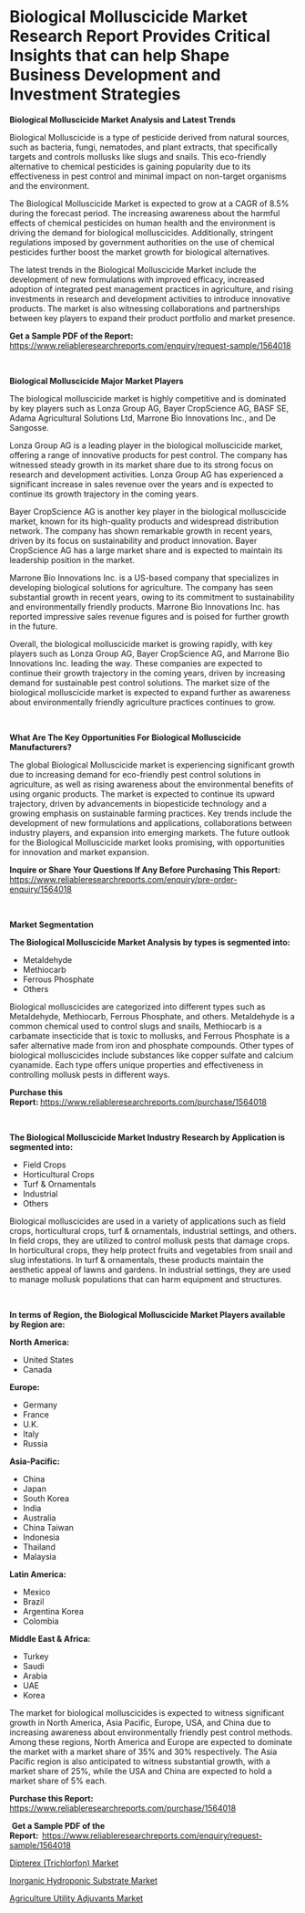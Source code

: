 <p><h1>Biological Molluscicide Market Research Report Provides Critical Insights that can help Shape Business Development and Investment Strategies</h1></p><p><strong>Biological Molluscicide Market Analysis and Latest Trends</strong></p>
<p><p>Biological Molluscicide is a type of pesticide derived from natural sources, such as bacteria, fungi, nematodes, and plant extracts, that specifically targets and controls mollusks like slugs and snails. This eco-friendly alternative to chemical pesticides is gaining popularity due to its effectiveness in pest control and minimal impact on non-target organisms and the environment.</p><p>The Biological Molluscicide Market is expected to grow at a CAGR of 8.5% during the forecast period. The increasing awareness about the harmful effects of chemical pesticides on human health and the environment is driving the demand for biological molluscicides. Additionally, stringent regulations imposed by government authorities on the use of chemical pesticides further boost the market growth for biological alternatives.</p><p>The latest trends in the Biological Molluscicide Market include the development of new formulations with improved efficacy, increased adoption of integrated pest management practices in agriculture, and rising investments in research and development activities to introduce innovative products. The market is also witnessing collaborations and partnerships between key players to expand their product portfolio and market presence.</p></p>
<p><strong>Get a Sample PDF of the Report:&nbsp;</strong> <a href="https://www.reliableresearchreports.com/enquiry/request-sample/1564018">https://www.reliableresearchreports.com/enquiry/request-sample/1564018</a></p>
<p>&nbsp;</p>
<p><strong>Biological Molluscicide Major Market Players</strong></p>
<p><p>The biological molluscicide market is highly competitive and is dominated by key players such as Lonza Group AG, Bayer CropScience AG, BASF SE, Adama Agricultural Solutions Ltd, Marrone Bio Innovations Inc., and De Sangosse.</p><p>Lonza Group AG is a leading player in the biological molluscicide market, offering a range of innovative products for pest control. The company has witnessed steady growth in its market share due to its strong focus on research and development activities. Lonza Group AG has experienced a significant increase in sales revenue over the years and is expected to continue its growth trajectory in the coming years.</p><p>Bayer CropScience AG is another key player in the biological molluscicide market, known for its high-quality products and widespread distribution network. The company has shown remarkable growth in recent years, driven by its focus on sustainability and product innovation. Bayer CropScience AG has a large market share and is expected to maintain its leadership position in the market.</p><p>Marrone Bio Innovations Inc. is a US-based company that specializes in developing biological solutions for agriculture. The company has seen substantial growth in recent years, owing to its commitment to sustainability and environmentally friendly products. Marrone Bio Innovations Inc. has reported impressive sales revenue figures and is poised for further growth in the future.</p><p>Overall, the biological molluscicide market is growing rapidly, with key players such as Lonza Group AG, Bayer CropScience AG, and Marrone Bio Innovations Inc. leading the way. These companies are expected to continue their growth trajectory in the coming years, driven by increasing demand for sustainable pest control solutions. The market size of the biological molluscicide market is expected to expand further as awareness about environmentally friendly agriculture practices continues to grow.</p></p>
<p>&nbsp;</p>
<p><strong>What Are The Key Opportunities For Biological Molluscicide Manufacturers?</strong></p>
<p><p>The global Biological Molluscicide market is experiencing significant growth due to increasing demand for eco-friendly pest control solutions in agriculture, as well as rising awareness about the environmental benefits of using organic products. The market is expected to continue its upward trajectory, driven by advancements in biopesticide technology and a growing emphasis on sustainable farming practices. Key trends include the development of new formulations and applications, collaborations between industry players, and expansion into emerging markets. The future outlook for the Biological Molluscicide market looks promising, with opportunities for innovation and market expansion.</p></p>
<p><strong>Inquire or Share Your Questions If Any Before Purchasing This Report:</strong> <a href="https://www.reliableresearchreports.com/enquiry/pre-order-enquiry/1564018">https://www.reliableresearchreports.com/enquiry/pre-order-enquiry/1564018</a></p>
<p>&nbsp;</p>
<p><strong>Market Segmentation</strong></p>
<p><strong>The Biological Molluscicide Market Analysis by types is segmented into:</strong></p>
<p><ul><li>Metaldehyde</li><li>Methiocarb</li><li>Ferrous Phosphate</li><li>Others</li></ul></p>
<p><p>Biological molluscicides are categorized into different types such as Metaldehyde, Methiocarb, Ferrous Phosphate, and others. Metaldehyde is a common chemical used to control slugs and snails, Methiocarb is a carbamate insecticide that is toxic to mollusks, and Ferrous Phosphate is a safer alternative made from iron and phosphate compounds. Other types of biological molluscicides include substances like copper sulfate and calcium cyanamide. Each type offers unique properties and effectiveness in controlling mollusk pests in different ways.</p></p>
<p><strong>Purchase this Report:&nbsp;</strong><a href="https://www.reliableresearchreports.com/purchase/1564018">https://www.reliableresearchreports.com/purchase/1564018</a></p>
<p>&nbsp;</p>
<p><strong>The Biological Molluscicide Market Industry Research by Application is segmented into:</strong></p>
<p><ul><li>Field Crops</li><li>Horticultural Crops</li><li>Turf & Ornamentals</li><li>Industrial</li><li>Others</li></ul></p>
<p><p>Biological molluscicides are used in a variety of applications such as field crops, horticultural crops, turf & ornamentals, industrial settings, and others. In field crops, they are utilized to control mollusk pests that damage crops. In horticultural crops, they help protect fruits and vegetables from snail and slug infestations. In turf & ornamentals, these products maintain the aesthetic appeal of lawns and gardens. In industrial settings, they are used to manage mollusk populations that can harm equipment and structures.</p></p>
<p>&nbsp;</p>
<p><strong>In terms of Region, the Biological Molluscicide Market Players available by Region are:</strong></p>
<p>
    <p> <strong> North America: </strong>
        <ul>
            <li>United States</li>
            <li>Canada</li>
        </ul>
        </p> 
    <p> <strong> Europe: </strong>
        <ul>
            <li>Germany</li>
            <li>France</li>
            <li>U.K.</li>
            <li>Italy</li>
            <li>Russia</li>
        </ul>
        </p> 
    <p> <strong> Asia-Pacific: </strong>
        <ul>
            <li>China</li>
            <li>Japan</li>
            <li>South Korea</li>
            <li>India</li>
            <li>Australia</li>
            <li>China Taiwan</li>
            <li>Indonesia</li>
            <li>Thailand</li>
            <li>Malaysia</li>
        </ul>
        </p> 
    <p> <strong> Latin America: </strong>
        <ul>
            <li>Mexico</li>
            <li>Brazil</li>
            <li>Argentina Korea</li>
            <li>Colombia</li>
        </ul>
        </p> 
    <p> <strong> Middle East & Africa: </strong>
        <ul>
            <li>Turkey</li>
            <li>Saudi</li>
            <li>Arabia</li>
            <li>UAE</li>
            <li>Korea</li>
        </ul>
    </p>
    </p>
<p><p>The market for biological molluscicides is expected to witness significant growth in North America, Asia Pacific, Europe, USA, and China due to increasing awareness about environmentally friendly pest control methods. Among these regions, North America and Europe are expected to dominate the market with a market share of 35% and 30% respectively. The Asia Pacific region is also anticipated to witness substantial growth, with a market share of 25%, while the USA and China are expected to hold a market share of 5% each.</p></p>
<p><strong>Purchase this Report: </strong><a href="https://www.reliableresearchreports.com/purchase/1564018">https://www.reliableresearchreports.com/purchase/1564018</a></p>
<p>&nbsp;<strong>Get a Sample PDF of the Report:&nbsp;&nbsp;</strong><a href="https://www.reliableresearchreports.com/enquiry/request-sample/1564018">https://www.reliableresearchreports.com/enquiry/request-sample/1564018</a></p>
<p><strong></strong></p>
<p><p><a href="https://github.com/luckyshygirl/Market-Research-Report-List-3/blob/main/dipterex-trichlorfon-market.md">Dipterex (Trichlorfon) Market</a></p><p><a href="https://github.com/vimar16th/Market-Research-Report-List-3/blob/main/inorganic-hydroponic-substrate-market.md">Inorganic Hydroponic Substrate Market</a></p><p><a href="https://github.com/markusgodoy/Market-Research-Report-List-2/blob/main/agriculture-utility-adjuvants-market.md">Agriculture Utility Adjuvants Market</a></p></p>